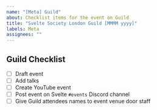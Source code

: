 ```yaml
---
name: "[Meta] Guild"
about: Checklist items for the event on Guild
title: "Svelte Society London Guild [MMMM yyyy]"
labels: Meta
assignees: ""
---
```


## Guild Checklist

- [ ] Draft event
- [ ] Add talks
- [ ] Create YouTube event
- [ ] Post event on Svelte `#events` Discord channel
- [ ] Give Guild attendees names to event venue door staff
